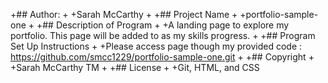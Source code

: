 +## Author:
+
+Sarah McCarthy
+
+## Project Name
+
+portfolio-sample-one
+
+## Description of Program
+
+A landing page to explore my portfolio. This page will be added to as my skills progress.
+
+## Program Set Up Instructions
+
+Please access page though my provided code : https://github.com/smcc1229/portfolio-sample-one.git
+
+## Copyright
+
+Sarah McCarthy TM
+
+## License
+
+Git, HTML, and CSS
